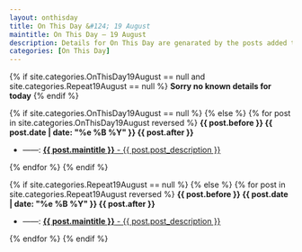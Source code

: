 ```yaml
---
layout: onthisday
title: On This Day &#124; 19 August
maintitle: On This Day — 19 August
description: Details for On This Day are genarated by the posts added to the website so the content is subject to changes/updates over time.
categories: [On This Day]
---
```


{% if site.categories.OnThisDay19August == null and site.categories.Repeat19August == null %}
<strong>Sorry no known details for today</strong>
{% endif %}

{% if site.categories.OnThisDay19August == null %}
{% else %}
{% for post in site.categories.OnThisDay19August reversed %}
<strong>{{ post.before }} {{ post.date | date: "%e %B %Y" }} {{ post.after }}</strong>
<ul>
<li> ——: <a href="{{ post.url }}"><strong>{{ post.maintitle }}</strong> - {{ post.post_description }}</a></li>
</ul>
{% endfor %}
{% endif %}

{% if site.categories.Repeat19August == null %}
{% else %}
{% for post in site.categories.Repeat19August reversed %}
<strong>{{ post.before }} {{ post.date | date: "%e %B %Y" }} {{ post.after }}</strong>
<ul>
<li> ——: <a href="{{ post.url }}"><strong>{{ post.maintitle }}</strong> - {{ post.post_description }}</a></li>
</ul>
{% endfor %}
{% endif %}
